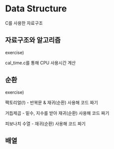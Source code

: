 # Data Structure 
C를 사용한 자료구조

## 자료구조와 알고리즘
exercise)

cal_time.c를 통해 CPU 사용시간 계산

## 순환
exercise)

팩토리얼(!) - 반복문 & 재귀(순환) 사용해 코드 짜기

거듭제곱 - 밑수, 지수를 받아 재귀(순환) 사용해 코드 짜기

피보나치 수열 - 재귀(순환) 사용해 코드 짜기


## 배열
